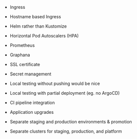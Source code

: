 - Ingress 
- Hostname based Ingress

- Helm rather than Kustomize

- Horizontal Pod Autoscalers (HPA)
- Prometheus
- Graphana

- SSL certificate
- Secret management

- Local testing without pushing would be nice
- Local testing with partial deployment (eg. no ArgoCD)

- CI pipeline integration
- Application upgrades

- Separate staging and production environments & promotion
- Separate clusters for staging, production, and platform
